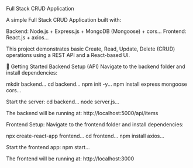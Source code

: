 Full Stack CRUD Application

A simple Full Stack CRUD Application built with:

Backend: Node.js + Express.js + MongoDB (Mongoose) + cors...
Frontend: React.js + axios...

This project demonstrates basic Create, Read, Update, Delete (CRUD) operations using a REST API and a React-based UI.

🚀 Getting Started
Backend Setup (API)
Navigate to the backend folder and install dependencies:

mkdir backend...
cd backend...
npm init -y...
npm install express mongoose cors...

Start the server:
cd backend...
node server.js...

The backend will be running at:
http://localhost:5000/api/items

Frontend Setup:
Navigate to the frontend folder and install dependencies:

npx create-react-app frontend...
cd frontend...
npm install axios...

Start the frontend app:
npm start...

The frontend will be running at: http://localhost:3000


